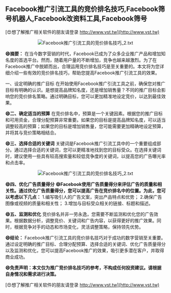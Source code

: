 ## **Facebook推广引流工具的竞价排名技巧,Facebook筛号机器人,Facebook改资料工具,Facebook筛号**

[😍想了解推广相关软件的朋友请登录 http://www.vst.tw](http://www.vst.tw)

 <center><img src="https://vst.tw/MP4/tuiguang/png/4.png" alt="Facebook推广引流工具的竞价排名技巧_2.txt"></center>

**😄摘要：**
在当今数字营销的时代，Facebook已成为了众多企业推广产品和增加知名度的首选平台。然而，随着用户量的不断增加，竞争也越来越激烈。为了在Facebook推广中脱颖而出，合理运用竞价排名技巧是至关重要的。本文将为您详细介绍一些有效的竞价排名技巧，帮助您提高Facebook推广引流工具的效果。

一、设定明确的推广目标
在开始使用Facebook推广引流工具之前，确保您对推广目标有明确的认识。是想提高品牌知名度，还是增加销售量？不同的推广目标会影响您的竞价排名策略。通过明确目标，您可以更加精准地设定竞价，以达到最佳效果。

**😄二、确定适当的预算**
在竞价排名中，预算是一个关键因素。根据您的推广目标和可用资金，合理分配预算非常重要。如果您的目标是提高品牌知名度，可以适当调整较高的预算；如果您的目标是增加销售量，您可能需要更加精确地设定预算，并将其与竞价策略相结合。

**😄三、选择合适的关键词**
关键词是Facebook推广引流工具中的一个重要组成部分。通过选择合适的关键词，您可以更精准地找到您的目标受众。在选择关键词时，建议使用一些具有较高搜索量和较低竞争度的关键词，以提高您的广告曝光率和点击率。

 <center><img src="https://vst.tw/MP4/tuiguang/png/3.png" alt="Facebook推广引流工具的竞价排名技巧_2.txt"></center>

**😄四、优化广告质量得分**
**😄Facebook使用广告质量得分来评估广告的质量和相关性。通过优化广告质量得分，您可以提高广告在竞价排名中的位置。为此，您可以考虑以下几点：**
1.编写吸引人的广告文案，突出产品特点和优势；
2.确保广告图像或视频的质量和相关性；
3.增加与目标受众相关的链接、标题和描述。

**😄五、监测和优化**
竞价排名并非一劳永逸，您需要不断监测和优化您的广告效果。根据数据分析，调整竞价、关键词和广告内容，以获得更好的推广效果。同时，根据竞争对手的动态和市场变化，灵活调整策略，保持领先优势。

**😄结论：**
Facebook推广引流工具的竞价排名技巧对于成功的数字营销至关重要。通过设定明确的推广目标、合理分配预算、选择合适的关键词、优化广告质量得分以及监测和优化，您可以提高Facebook推广的效果，吸引更多潜在客户，并取得商业成功。

**😄免责声明：本文仅为推广竞价排名技巧的参考，不构成任何投资建议。请根据自身情况和需求进行决策。**

[😍想了解推广相关软件的朋友请登录 http://www.vst.tw](http://www.vst.tw)



